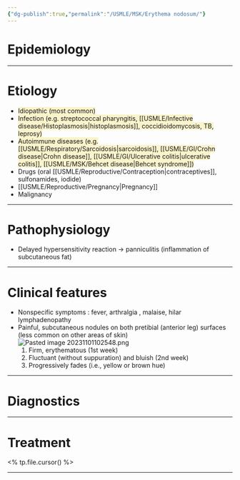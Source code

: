 ```yaml
---
{"dg-publish":true,"permalink":"/USMLE/MSK/Erythema nodosum/"}
---
```


# Epidemiology


---
# Etiology
- <span style="background:rgba(240, 200, 0, 0.2)">Idiopathic (most common)</span>
- <span style="background:rgba(240, 200, 0, 0.2)">Infection (e.g. streptococcal pharyngitis, [[USMLE/Infective disease/Histoplasmosis\|histoplasmosis]], coccidioidomycosis, TB, leprosy)</span>
- <span style="background:rgba(240, 200, 0, 0.2)">Autoimmune diseases (e.g. [[USMLE/Respiratory/Sarcoidosis\|sarcoidosis]], [[USMLE/GI/Crohn disease\|Crohn disease]], [[USMLE/GI/Ulcerative colitis\|ulcerative colitis]], [[USMLE/MSK/Behcet disease\|Behcet syndrome]])</span>
- Drugs (oral [[USMLE/Reproductive/Contraception\|contraceptives]], sulfonamides, iodide)
- [[USMLE/Reproductive/Pregnancy\|Pregnancy]]
- Malignancy

---
# Pathophysiology
- Delayed hypersensitivity reaction → panniculitis (inflammation of subcutaneous fat)

---
# Clinical features
- Nonspecific symptoms : fever, arthralgia , malaise, hilar lymphadenopathy 
- Painful, subcutaneous nodules on both pretibial (anterior leg) surfaces (less common on other areas of skin)![Pasted image 20231101102548.png](/img/user/appendix/Pasted%20image%2020231101102548.png)
	1. Firm, erythematous (1st week)
	2. Fluctuant (without suppuration) and bluish (2nd week)
	3. Progressively fades (i.e., yellow or brown hue)

---
# Diagnostics


---
# Treatment
<% tp.file.cursor() %>

---
